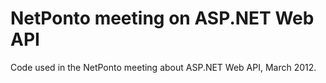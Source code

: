 # NetPonto meeting on ASP.NET Web API #

Code used in the NetPonto meeting about ASP.NET Web API, March 2012.